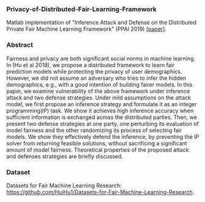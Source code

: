 ### Privacy-of-Distributed-Fair-Learning-Framework
Matlab implementation of "Inference Attack and Defense on the Distributed Private Fair Machine Learning Framework" (PPAI 2019) [[paper]](https://www2.isye.gatech.edu/~fferdinando3/cfp/PPAI20/papers/paper_26.pdf).

### Abstract
Fairness and privacy are both significant social norms in machine learning. In (Hu et al 2019), we propose a distributed framework to learn fair prediction models while protecting
the privacy of user demographics. However, we did not assume an adversary who tries to infer the hidden demographics, e.g., with a good intention of building fairer models.
In this paper, we examine vulnerability of the above framework under inference attack and two defense strategies. Under mild assumptions on the attack model, we first propose an
inference strategy and formulate it as an integer programming(IP) task. We show it achieves high inference accuracy when sufficient information is exchanged across the distributed parties. Then, we present two defense strategies at one party, one perturbing its evaluation of model fairness and the other randomizing its process of selecting fair models. We show they effectively defend the inference, by preventing the IP solver from returning feasible solutions, without sacrificing a significant amount of model fairness. Theoretical properties of the proposed attack and defenses strategies are briefly discussed.

### Dataset

Datasets for Fair Machine Learning Research: https://github.com/HuiHu1/Datasets-for-Fair-Machine-Learning-Research.
